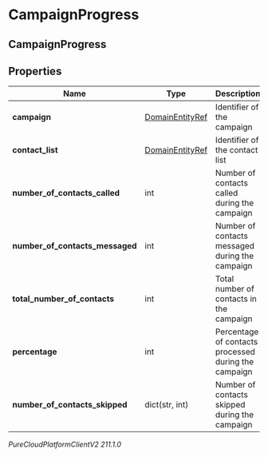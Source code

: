 # CampaignProgress

## CampaignProgress

## Properties

|Name | Type | Description | Notes|
|------------ | ------------- | ------------- | -------------|
| **campaign** | [DomainEntityRef](DomainEntityRef) | Identifier of the campaign | |
| **contact_list** | [DomainEntityRef](DomainEntityRef) | Identifier of the contact list | |
| **number_of_contacts_called** | int | Number of contacts called during the campaign | [optional] |
| **number_of_contacts_messaged** | int | Number of contacts messaged during the campaign | [optional] |
| **total_number_of_contacts** | int | Total number of contacts in the campaign | [optional] |
| **percentage** | int | Percentage of contacts processed during the campaign | [optional] |
| **number_of_contacts_skipped** | dict(str, int) | Number of contacts skipped during the campaign | [optional] |



_PureCloudPlatformClientV2 211.1.0_
